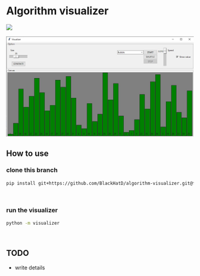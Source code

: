 # Algorithm visualizer
<img src="https://img.shields.io/badge/Python-3.x-3776AB.svg?logo=python&style=plastic" />

![](./img/sample01.jpg)
## How to use
### clone this branch
```bash
pip install git+https://github.com/BlackHatD/algorithm-visualizer.git@feature/visualizer_ver1.0.1
```
<br>

### run the visualizer
```bash
python -m visualizer
```

<br>

## TODO
- write details